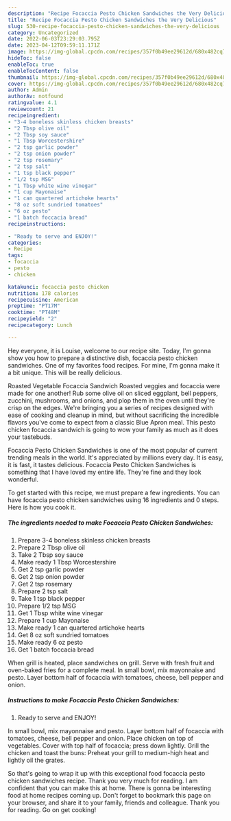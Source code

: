 ```yaml
---
description: "Recipe Focaccia Pesto Chicken Sandwiches the Very Delicious"
title: "Recipe Focaccia Pesto Chicken Sandwiches the Very Delicious"
slug: 530-recipe-focaccia-pesto-chicken-sandwiches-the-very-delicious
category: Uncategorized
date: 2022-06-03T23:29:03.795Z
date: 2023-04-12T09:59:11.171Z
image: https://img-global.cpcdn.com/recipes/357f0b49ee29612d/680x482cq70/focaccia-pesto-chicken-sandwiches-recipe-main-photo.jpg
hideToc: false
enableToc: true
enableTocContent: false
thumbnail: https://img-global.cpcdn.com/recipes/357f0b49ee29612d/680x482cq70/focaccia-pesto-chicken-sandwiches-recipe-main-photo.jpg
cover: https://img-global.cpcdn.com/recipes/357f0b49ee29612d/680x482cq70/focaccia-pesto-chicken-sandwiches-recipe-main-photo.jpg
author: Admin
authorAv: notfound
ratingvalue: 4.1
reviewcount: 21
recipeingredient:
- "3-4 boneless skinless chicken breasts"
- "2 Tbsp olive oil"
- "2 Tbsp soy sauce"
- "1 Tbsp Worcestershire"
- "2 tsp garlic powder"
- "2 tsp onion powder"
- "2 tsp rosemary"
- "2 tsp salt"
- "1 tsp black pepper"
- "1/2 tsp MSG"
- "1 Tbsp white wine vinegar"
- "1 cup Mayonaise"
- "1 can quartered artichoke hearts"
- "8 oz soft sundried tomatoes"
- "6 oz pesto"
- "1 batch foccacia bread"
recipeinstructions:

- "Ready to serve and ENJOY!"
categories:
- Recipe
tags:
- focaccia
- pesto
- chicken

katakunci: focaccia pesto chicken 
nutrition: 178 calories
recipecuisine: American
preptime: "PT17M"
cooktime: "PT48M"
recipeyield: "2"
recipecategory: Lunch

---
```



Hey everyone, it is Louise, welcome to our recipe site. Today, I'm gonna show you how to prepare a distinctive dish, focaccia pesto chicken sandwiches. One of my favorites food recipes. For mine, I'm gonna make it a bit unique. This will be really delicious.

Roasted Vegetable Focaccia Sandwich Roasted veggies and focaccia were made for one another! Rub some olive oil on sliced eggplant, bell peppers, zucchini, mushrooms, and onions, and plop them in the oven until they&#39;re crisp on the edges. We&#39;re bringing you a series of recipes designed with ease of cooking and cleanup in mind, but without sacrificing the incredible flavors you&#39;ve come to expect from a classic Blue Apron meal. This pesto chicken focaccia sandwich is going to wow your family as much as it does your tastebuds.

Focaccia Pesto Chicken Sandwiches is one of the most popular of current trending meals in the world. It's appreciated by millions every day. It is easy, it is fast, it tastes delicious. Focaccia Pesto Chicken Sandwiches is something that I have loved my entire life. They're fine and they look wonderful.


To get started with this recipe, we must prepare a few ingredients. You can have focaccia pesto chicken sandwiches using 16 ingredients and 0 steps. Here is how you cook it.

<!--inarticleads1-->

##### The ingredients needed to make Focaccia Pesto Chicken Sandwiches:

1. Prepare 3-4 boneless skinless chicken breasts
1. Prepare 2 Tbsp olive oil
1. Take 2 Tbsp soy sauce
1. Make ready 1 Tbsp Worcestershire
1. Get 2 tsp garlic powder
1. Get 2 tsp onion powder
1. Get 2 tsp rosemary
1. Prepare 2 tsp salt
1. Take 1 tsp black pepper
1. Prepare 1/2 tsp MSG
1. Get 1 Tbsp white wine vinegar
1. Prepare 1 cup Mayonaise
1. Make ready 1 can quartered artichoke hearts
1. Get 8 oz soft sundried tomatoes
1. Make ready 6 oz pesto
1. Get 1 batch foccacia bread


When grill is heated, place sandwiches on grill. Serve with fresh fruit and oven-baked fries for a complete meal. In small bowl, mix mayonnaise and pesto. Layer bottom half of focaccia with tomatoes, cheese, bell pepper and onion. 

<!--inarticleads2-->

##### Instructions to make Focaccia Pesto Chicken Sandwiches:


1. Ready to serve and ENJOY!

In small bowl, mix mayonnaise and pesto. Layer bottom half of focaccia with tomatoes, cheese, bell pepper and onion. Place chicken on top of vegetables. Cover with top half of focaccia; press down lightly. Grill the chicken and toast the buns: Preheat your grill to medium-high heat and lightly oil the grates. 

So that's going to wrap it up with this exceptional food focaccia pesto chicken sandwiches recipe. Thank you very much for reading. I am confident that you can make this at home. There is gonna be interesting food at home recipes coming up. Don't forget to bookmark this page on your browser, and share it to your family, friends and colleague. Thank you for reading. Go on get cooking!
